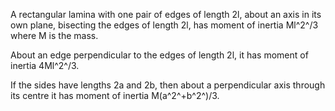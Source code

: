 A rectangular lamina with one pair of edges of length 2l, about an axis
in its own plane, bisecting the edges of length 2l, has moment of
inertia Ml^2^/3 where M is the mass.

About an edge perpendicular to the edges of length 2l, it has moment of
inertia 4Ml^2^/3.

If the sides have lengths 2a and 2b, then about a perpendicular axis
through its centre it has moment of inertia M(a^2^+b^2^)/3.
